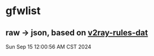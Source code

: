 # gfwlist
## raw -> json, based on [v2ray-rules-dat](https://github.com/Loyalsoldier/v2ray-rules-dat)
Sun Sep 15 12:00:56 AM CST 2024

